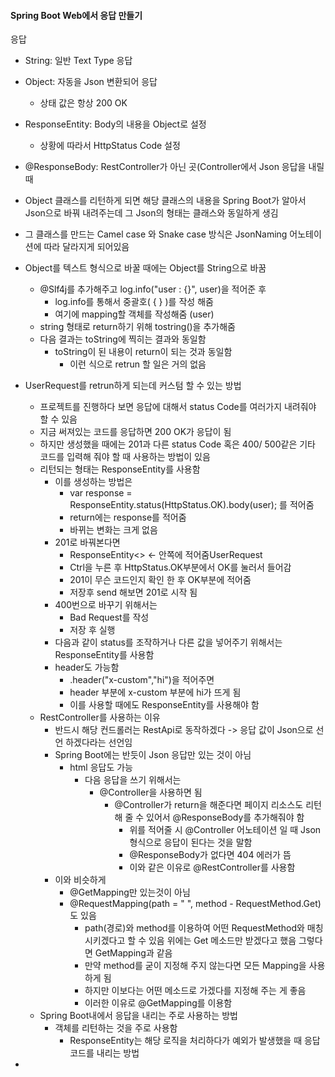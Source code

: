 #### Spring Boot Web에서 응답 만들기
응답
- String: 일반 Text Type 응답
- Object: 자동을 Json 변환되어 응답 
	- 상태 값은 항상 200 OK
-  ResponseEntity: Body의 내용을 Object로 설정
	- 상황에 따라서 HttpStatus Code 설정
- @ResponseBody: RestController가 아닌 곳(Controller에서 Json 응답을 내릴 때
- Object 클래스를 리턴하게 되면 해당 클래스의 내용을 Spring Boot가 알아서 Json으로 바꿔 내려주는데 그 Json의 형태는 클래스와 동일하게 생김
- 그 클래스를 만드는 Camel case 와 Snake case 방식은 JsonNaming 어노테이션에 따라 달라지게 되어있음

- Object를 텍스트 형식으로 바꿀 때에는 Object를 String으로 바꿈
	- @Slf4j를 추가해주고 log.info("user : {}", user)을 적어준 후 
		- log.info를 통해서 중괄호( { } )를 작성 해줌
		- 여기에 mapping할 객체를 작성해줌 (user)
	- string 형태로 return하기 위해 tostring()을 추가해줌
	- 다음 결과는 toString에 찍히는 결과와 동일함
		- toString이 된 내용이 return이 되는 것과 동일함
			- 이런 식으로 retrun 할 일은 거의 없음

- UserRequest를 retrun하게 되는데 커스텀 할 수 있는 방법
	- 프로젝트를 진행하다 보면 응답에 대해서 status Code를 여러가지 내려줘야 할 수  있음
	- 지금 써져있는 코드를 응답하면 200 OK가 응답이 됨
	- 하지만 생성했을 때에는 201과 다른 status Code 혹은 400/ 500같은 기타 코드를 입력해 줘야 할 때 사용하는 방법이 있음
	- 리턴되는 형태는  ResponseEntity를 사용함
		- 이를 생성하는 방법은  
			- var response = ResponseEntity.status(HttpStatus.OK).body(user); 를 적어줌
			- return에는 response를 적어줌
			- 바뀌는 변화는 크게 없음
		- 201로 바꿔본다면
		    - ResponseEntity<> <- 안쪽에 적어줌UserRequest
		    - Ctrl을 누른 후 HttpStatus.OK부분에서 OK를 눌러서 들어감
		    - 201이 무슨 코드인지 확인 한 후 OK부분에 적어줌
		    - 저장후 send 해보면 201로 시작 됨
		- 400번으로 바꾸기 위해서는
			- Bad Request를 작성 
			- 저장 후 실행
		- 다음과 같이 status를 조작하거나 다른 값을 넣어주기 위해서는 ResponseEntity를 사용함
		- header도 가능함
			- .header("x-custom","hi")을 적어주면 
			- header 부분에 x-custom 부분에 hi가 뜨게 됨 
			- 이를 사용할 때에도 ResponseEntity를 사용해야 함
	- RestController를 사용하는 이유
		- 반드시 해당 컨드롤러는 RestApi로 동작하겠다 -> 응답 값이 Json으로 선언 하겠다라는 선언임
		- Spring Boot에는 반듯이 Json 응답만 있는 것이 아님
			- html 응답도 가능
				- 다음 응답을 쓰기 위해서는
					- @Controller을 사용하면 됨
						- @Controller가 return을 해준다면 페이지 리소스도 리턴해 줄 수 있어서 @ResponseBody를 추가해줘야 함
							- 위를 적어줄 시 @Controller 어노테이션 일 때 Json 형식으로 응답이 된다는 것을 말함
							- @ResponseBody가 없다면 404 에러가 뜸
							- 이와 같은 이유로  @RestController를 사용함
		- 이와 비슷하게
			- @GetMapping만 있는것이 아님
			- @RequestMapping(path = " ", method - RequestMethod.Get) 도 있음
				- path(경로)와 method를 이용하여 어떤 RequestMethod와 매칭 시키겠다고 할 수 있음 위에는 Get 메소드만 받겠다고 했음 그렇다면 GetMapping과 같음
				- 만약 method를 굳이 지정해 주지 않는다면 모든 Mapping을 사용하게 됨
				- 하지만 이보다는 어떤 메소드로 가겠다를 지정해 주는 게 좋음
				- 이러한 이유로 @GetMapping를 이용함
	- Spring Boot내에서 응답을 내리는 주로 사용하는 방법
		- 객체를 리턴하는 것을 주로 사용함
			- ResponseEntity는 해당 로직을 처리하다가 예외가 발생했을 때 응답 코드를 내리는 방법
- 